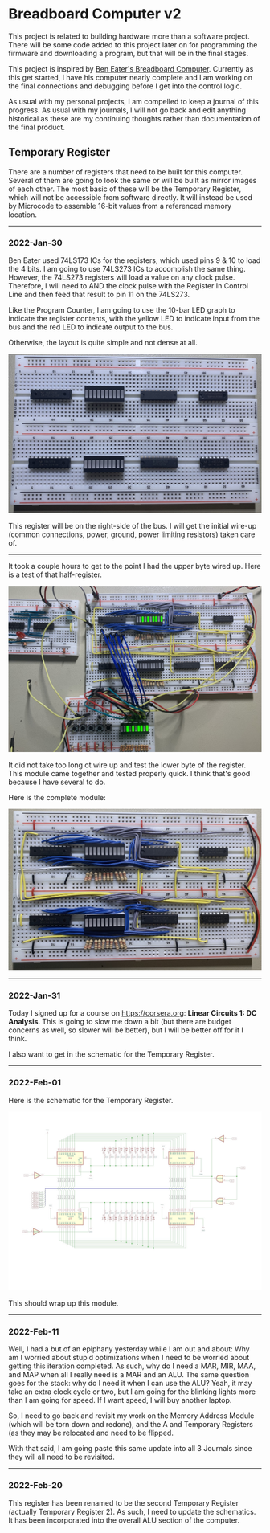 # Breadboard Computer v2

This project is related to building hardware more than a software project.  There will be some code added to this project later on for programming the firmware and downloading a program, but that will be in the final stages.

This project is inspired by [Ben Eater's Breadboard Computer](https://eater.net/8bit).  Currently as this get started, I have his computer nearly complete and I am working on the final connections and debugging before I get into the control logic.

As usual with my personal projects, I am compelled to keep a journal of this progress.  As usual with my journals, I will not go back and edit anything historical as these are my continuing thoughts rather than documentation of the final product.


## Temporary Register

There are a number of registers that need to be built for this computer.  Several of them are going to look the same or will be built as mirror images of each other.  The most basic of these will be the Temporary Register, which will not be accessible from software directly.  It will instead be used by Microcode to assemble 16-bit values from a referenced memory location.


---

### 2022-Jan-30

Ben Eater used 74LS173 ICs for the registers, which used pins 9 & 10 to load the 4 bits.  I am going to use 74LS273 ICs to accomplish the same thing.  However, the 74LS273 registers will load a value on any clock pulse.  Therefore, I will need to AND the clock pulse with the Register In Control Line and then feed that result to pin 11 on the 74LS273.

Like the Program Counter, I am going to use the 10-bar LED graph to indicate the register contents, with the yellow LED to indicate input from the bus and the red LED to indicate output to the bus.

Otherwise, the layout is quite simple and not dense at all.

![Temporary Register Initial Layout](../images/IMG_7437.jpg)

This register will be on the right-side of the bus.  I will get the initial wire-up (common connections, power, ground, power limiting resistors) taken care of.

---

It took a couple hours to get to the point I had the upper byte wired up.  Here is a test of that half-register.

![Testing Upper Byte](../images/IMG_7439.jpg)

It did not take too long ot wire up and test the lower byte of the register.  This module came together and tested properly quick.  I think that's good because I have several to do.

Here is the complete module:

![Complete Temporary Register Module](../images/IMG_7440.jpg)


---

### 2022-Jan-31

Today I signed up for a course on https://corsera.org: **Linear Circuits 1: DC Analysis**.  This is going to slow me down a bit (but there are budget concerns as well, so slower will be better), but I will be better off for it I think.

I also want to get in the schematic for the Temporary Register.


---

### 2022-Feb-01

Here is the schematic for the Temporary Register.

![Temporary Register Schematic](../kicad/temporary-register-module/temporary-register-module-v1.jpg)

This should wrap up this module.


---

### 2022-Feb-11

Well, I had a but of an epiphany yesterday while I am out and about: Why am I worried about stupid optimizations when I need to be worried about getting this iteration completed.  As such, why do I need a MAR, MIR, MAA, and MAP when all I really need is a MAR and an ALU.  The same question goes for the stack: why do I need it when I can use the ALU?  Yeah, it may take an extra clock cycle or two, but I am going for the blinking lights more than I am going for speed.  If I want speed, I will buy another laptop.

So, I need to go back and revisit my work on the Memory Address Module (which will be torn down and redone), and the A and Temporary Registers (as they may be relocated and need to be flipped.

With that said, I am going paste this same update into all 3 Journals since they will all need to be revisited.


---

### 2022-Feb-20

This register has been renamed to be the second Temporary Register (actually Temporary Register 2).  As such, I need to update the schematics.  It has been incorporated into the overall ALU section of the computer.



